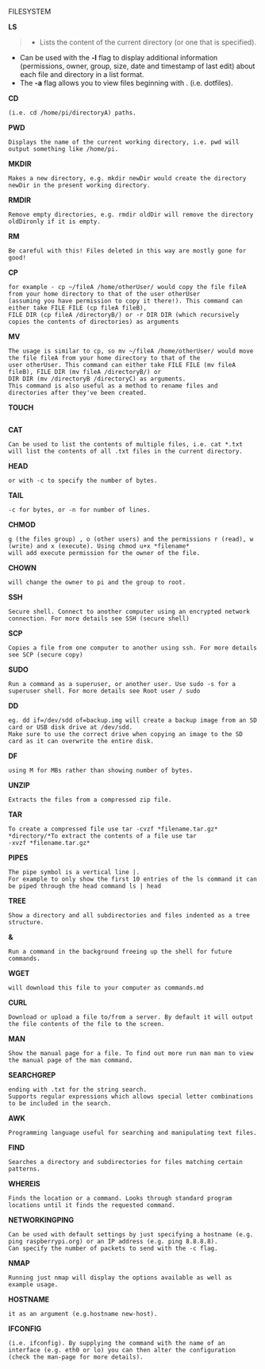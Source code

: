
FILESYSTEM  

**LS**  

> * Lists the content of the current directory (or one that is specified).  
* Can be used with the **-l** flag to display additional information (permissions, owner, group, size, date and timestamp of last edit) 
about each file and directory in a list format.  
* The **-a** flag allows you to view files beginning with . (i.e. dotfiles).

**CD**  

```Changes the current directory to the one specified. Can use relative (i.e. cd directoryA) or absolute 
(i.e. cd /home/pi/directoryA) paths.
```  

**PWD**  

```Displays the name of the current working directory, i.e. pwd will output something like /home/pi.```  

**MKDIR**  

```Makes a new directory, e.g. mkdir newDir would create the directory newDir in the present working directory.```  

**RMDIR**  

```Remove empty directories, e.g. rmdir oldDir will remove the directory oldDironly if it is empty.```  

**RM**  

```Removes the specified file (or recursively from a directory when used with -r).
Be careful with this! Files deleted in this way are mostly gone for good!
```  

**CP**  

```Makes a copy of a file and places it at the specified location (essentially doing a 'copy-paste'), 
for example - cp ~/fileA /home/otherUser/ would copy the file fileA from your home directory to that of the user otherUser 
(assuming you have permission to copy it there!). This command can either take FILE FILE (cp fileA fileB), 
FILE DIR (cp fileA /directoryB/) or -r DIR DIR (which recursively copies the contents of directories) as arguments
```  

**MV**  

```Moves a file and places it at the specified location (so where cp performs a 'copy-paste', mv performs a 'cut-paste'). 
The usage is similar to cp, so mv ~/fileA /home/otherUser/ would move the file fileA from your home directory to that of the 
user otherUser. This command can either take FILE FILE (mv fileA fileB), FILE DIR (mv fileA /directoryB/) or 
DIR DIR (mv /directoryB /directoryC) as arguments. 
This command is also useful as a method to rename files and directories after they've been created.
```  

**TOUCH**  

```Either sets the last modified time-stamp of the specified file(s) or creates it if it does not already exist.
```  

**CAT**  

```Lists the contents of file(s), e.g. cat thisFile will display the contents of thisFile. 
Can be used to list the contents of multiple files, i.e. cat *.txt will list the contents of all .txt files in the current directory.
```  

**HEAD**  

```Displays the beginning of a file. Can be used with -n to specify the number of lines to show (by default 10), 
or with -c to specify the number of bytes.
```  

**TAIL**  

```Displays the end of a file. The starting point in the file can be specified either through -b for 512 byte blocks, 
-c for bytes, or -n for number of lines.
```  

**CHMOD**  

```Normally used to change the permissions for a file. The chmod command can use symbols u (user that owns the file), 
g (the files group) , o (other users) and the permissions r (read), w (write) and x (execute). Using chmod u+x *filename* 
will add execute permission for the owner of the file.
```  

**CHOWN**  

```Changes the user and/or group that owns a file. It normally needs to be run as root using sudo e.g. sudo chown pi:root *filename* 
will change the owner to pi and the group to root.
```  

**SSH**  

```Secure shell. Connect to another computer using an encrypted network connection. For more details see SSH (secure shell)```  

**SCP**  

```Copies a file from one computer to another using ssh. For more details see SCP (secure copy)```  

**SUDO**  

```Run a command as a superuser, or another user. Use sudo -s for a superuser shell. For more details see Root user / sudo```  

**DD**  

```Copies a file converting the file as specified. It is often used to copy an entire disk to a single file or back again 
eg. dd if=/dev/sdd of=backup.img will create a backup image from an SD card or USB disk drive at /dev/sdd. 
Make sure to use the correct drive when copying an image to the SD card as it can overwrite the entire disk.
```  

**DF**  

```Display the disk space available and used on the mounted filesystems. Use df -h to see the output in a human readable format 
using M for MBs rather than showing number of bytes.
```  

**UNZIP**  

```Extracts the files from a compressed zip file.```  

**TAR**  

```Store or extract files from a tape archive file. It can also reduce the space required by compressing the file similar to a zip file.
To create a compressed file use tar -cvzf *filename.tar.gz* *directory/*To extract the contents of a file use tar 
-xvzf *filename.tar.gz*
```  

**PIPES**  

```A pipe allows the output from one command to be used as the input for another command. 
The pipe symbol is a vertical line |. 
For example to only show the first 10 entries of the ls command it can be piped through the head command ls | head
```  

**TREE**  

```Show a directory and all subdirectories and files indented as a tree structure.```  

**&**  

```Run a command in the background freeing up the shell for future commands.```  

**WGET**  

```Download a file from the web directly to the computer e.g. wget http://www.raspberrypi.org/documentation/linux/usage/commands.md 
will download this file to your computer as commands.md
```  

**CURL**  

```Download or upload a file to/from a server. By default it will output the file contents of the file to the screen.```  

**MAN**  

```Show the manual page for a file. To find out more run man man to view the manual page of the man command.```  

**SEARCHGREP**  

```Search inside files for certain search patterns e.g. grep "search" *.txt will look in all the files in the current directory 
ending with .txt for the string search.
Supports regular expressions which allows special letter combinations to be included in the search.
```  

**AWK**  

```Programming language useful for searching and manipulating text files.```  

**FIND**  

```Searches a directory and subdirectories for files matching certain patterns.```  

**WHEREIS**  

```Finds the location or a command. Looks through standard program locations until it finds the requested command.```  

**NETWORKINGPING**  

```Utility usually used to check if communication can be made with another host. 
Can be used with default settings by just specifying a hostname (e.g. ping raspberrypi.org) or an IP address (e.g. ping 8.8.8.8). 
Can specify the number of packets to send with the -c flag.
```  

**NMAP**  

```Network exploration and scanning tool. Can return port and OS information about a host or a range of hosts.
Running just nmap will display the options available as well as example usage.
```  

**HOSTNAME**  

```Displays the current hostname of the system. A privileged (super) user can set the hostname to a new one by supplying 
it as an argument (e.g.hostname new-host).
```  

**IFCONFIG**  

```Displays the network configuration details for the interfaces on the current system when run without any arguments 
(i.e. ifconfig). By supplying the command with the name of an interface (e.g. eth0 or lo) you can then alter the configuration 
(check the man-page for more details).
```
